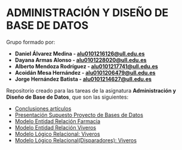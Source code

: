 # ADMINISTRACIÓN Y DISEÑO DE BASE DE DATOS

Grupo formado por:

 * **Daniel Álvarez Medina - [alu0101216126@ull.edu.es](alu0101216126@ull.edu.es)**
 * **Dayana Armas Alonso - [alu0101228020@ull.edu.es](alu0101228020@ull.edu.es)**
 * **Alberto Mendoza Rodríguez - [alu0101217741@ull.edu.es](alu0101217741@ull.edu.es)**
 * **Acoidán Mesa Hernández - [alu0101206479@ull.edu.es](alu0101206479@ull.edu.es)**
 * **Jorge Hernández Batista - [alu0101214627@ull.edu.es](alu0101214627@ull.edu.es)**

Repositorio creado para las tareas de la asignatura **Administración y Diseño de Base de Datos**, que son las siguientes:
  * [Conclusiones artículos](https://github.com/alu0101216126/ADBDD/tree/main/Conclusiones%20art%C3%ADculos)
  * [Presentación Supuesto Proyecto de Bases de Datos](https://github.com/alu0101216126/ADBDD/blob/main/Presentaci%C3%B3n%20Supuesto%20Proyecto%20de%20Bases%20de%20Datos/An%C3%A1lisis%20del%20supuesto.md)
  * [Modelo Entidad Relación Farmacia](https://github.com/alu0101216126/ADBDD/blob/main/Modelo%20de%20Entidad-Relaci%C3%B3n%20Farmacia/Modelo%20de%20Entidad-Relaci%C3%B3n%20Farmacia.png)
  * [Modelo Entidad Relación Viveros](https://github.com/alu0101216126/ADBDD/blob/main/Modelo%20de%20Entidad-Relaci%C3%B3n%20Vivero/Modelo%20de%20Entidad-Relaci%C3%B3n%20Vivero.png)
  * [Modelo Lógico Relacional: Viveros](https://github.com/alu0101216126/ADBDD/tree/main/Modelo%20L%C3%B3gico%20Relacional%20Viveros)
  * [Modelo Lógico Relacional(Disparadores): Viveros](https://github.com/alu0101216126/ADBDD/tree/main/Modelo%20Lógico%20Relacional%20(Disparadores))


